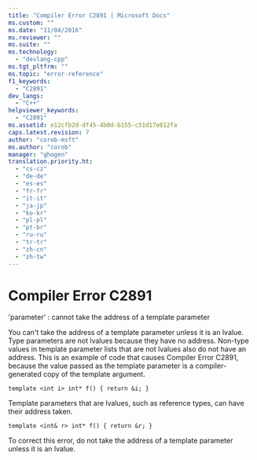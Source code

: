 ```yaml
---
title: "Compiler Error C2891 | Microsoft Docs"
ms.custom: ""
ms.date: "11/04/2016"
ms.reviewer: ""
ms.suite: ""
ms.technology: 
  - "devlang-cpp"
ms.tgt_pltfrm: ""
ms.topic: "error-reference"
f1_keywords: 
  - "C2891"
dev_langs: 
  - "C++"
helpviewer_keywords: 
  - "C2891"
ms.assetid: e12cfb2d-df45-4b0d-b155-c51d17e812fa
caps.latest.revision: 7
author: "corob-msft"
ms.author: "corob"
manager: "ghogen"
translation.priority.ht: 
  - "cs-cz"
  - "de-de"
  - "es-es"
  - "fr-fr"
  - "it-it"
  - "ja-jp"
  - "ko-kr"
  - "pl-pl"
  - "pt-br"
  - "ru-ru"
  - "tr-tr"
  - "zh-cn"
  - "zh-tw"
---
```

# Compiler Error C2891
'parameter' : cannot take the address of a template parameter  
  
 You can't take the address of a template parameter unless it is an lvalue. Type parameters are not lvalues because they have no address. Non-type values in template parameter lists that are not lvalues also do not have an address. This is an example of code that causes Compiler Error C2891, because the value passed as the template parameter is a compiler-generated copy of the template argument.  
  
```  
template <int i> int* f() { return &i; }  
```  
  
 Template parameters that are lvalues, such as reference types, can have their address taken.  
  
```  
template <int& r> int* f() { return &r; }  
```  
  
 To correct this error, do not take the address of a template parameter unless it is an lvalue.